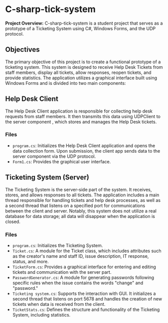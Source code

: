 # C-sharp-tick-system 
**Project Overview:**
C-sharp-tick-system is a student project that serves as a prototype of a Ticketing System using C#, Windows Forms, and the UDP protocol.

## Objectives
The primary objective of this project is to create a functional prototype of a ticketing system. This system is designed to receive Help Desk Tickets from staff members, display all tickets, allow responses, reopen tickets, and provide statistics. The application utilizes a graphical interface built using Windows Forms and is divided into two main components:

## Help Desk Client
The Help Desk Client application is responsible for collecting help desk requests from staff members. It then transmits this data using UDPClient to the server component , which stores and manages the Help Desk tickets.

### Files
- `program.cs`: Initializes the Help Desk Client application and opens the data collection form. Upon submission, the client app sends data to the server component via the UDP protocol.
- `Form1.cs`: Provides the graphical user interface.

## Ticketing System (Server)
The Ticketing System is the server-side part of the system. It receives, stores, and allows responses to all tickets. The application includes a main thread responsible for handling tickets and help desk processes, as well as a second thread that listens on a specified port for communications between the client and server. Notably, this system does not utilize a real database for data storage; all data  will disappear when the application is closed.

### Files
- `program.cs`: Initializes the Ticketing System.
- `Ticket.cs`: A module for the Ticket class, which includes attributes such as the creator's name and staff ID, issue description, IT response, status, and more.
- `TicketForm.cs`: Provides a graphical interface for entering and editing tickets and communication with the server part.
- `PasswordGenerator.cs`: A module for generating passwords following specific rules when the issue contains the words "change" and "password."
- `Ticketing system.cs`: Supports the interaction with GUI. It initializes a second thread that listens on port 5678 and handles the creation of new tickets when data is received from the client.
- `TicketStats.cs`: Defines the structure and functionality of the Ticketing System, including statistics.
